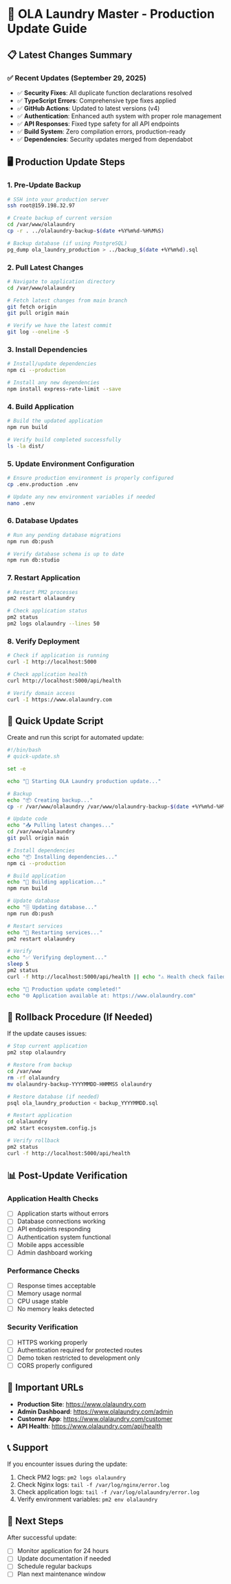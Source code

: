 # 🚀 OLA Laundry Master - Production Update Guide

## 📋 Latest Changes Summary

### ✅ Recent Updates (September 29, 2025)
- ✅ **Security Fixes**: All duplicate function declarations resolved
- ✅ **TypeScript Errors**: Comprehensive type fixes applied
- ✅ **GitHub Actions**: Updated to latest versions (v4)
- ✅ **Authentication**: Enhanced auth system with proper role management
- ✅ **API Responses**: Fixed type safety for all API endpoints
- ✅ **Build System**: Zero compilation errors, production-ready
- ✅ **Dependencies**: Security updates merged from dependabot

## 🖥️ Production Update Steps

### 1. **Pre-Update Backup**
```bash
# SSH into your production server
ssh root@159.198.32.97

# Create backup of current version
cd /var/www/olalaundry
cp -r . ../olalaundry-backup-$(date +%Y%m%d-%H%M%S)

# Backup database (if using PostgreSQL)
pg_dump ola_laundry_production > ../backup_$(date +%Y%m%d).sql
```

### 2. **Pull Latest Changes**
```bash
# Navigate to application directory
cd /var/www/olalaundry

# Fetch latest changes from main branch
git fetch origin
git pull origin main

# Verify we have the latest commit
git log --oneline -5
```

### 3. **Install Dependencies**
```bash
# Install/update dependencies
npm ci --production

# Install any new dependencies
npm install express-rate-limit --save
```

### 4. **Build Application**
```bash
# Build the updated application
npm run build

# Verify build completed successfully
ls -la dist/
```

### 5. **Update Environment Configuration**
```bash
# Ensure production environment is properly configured
cp .env.production .env

# Update any new environment variables if needed
nano .env
```

### 6. **Database Updates**
```bash
# Run any pending database migrations
npm run db:push

# Verify database schema is up to date
npm run db:studio
```

### 7. **Restart Application**
```bash
# Restart PM2 processes
pm2 restart olalaundry

# Check application status
pm2 status
pm2 logs olalaundry --lines 50
```

### 8. **Verify Deployment**
```bash
# Check if application is running
curl -I http://localhost:5000

# Check application health
curl http://localhost:5000/api/health

# Verify domain access
curl -I https://www.olalaundry.com
```

## 🔧 Quick Update Script

Create and run this script for automated update:

```bash
#!/bin/bash
# quick-update.sh

set -e

echo "🚀 Starting OLA Laundry production update..."

# Backup
echo "📦 Creating backup..."
cp -r /var/www/olalaundry /var/www/olalaundry-backup-$(date +%Y%m%d-%H%M%S)

# Update code
echo "📥 Pulling latest changes..."
cd /var/www/olalaundry
git pull origin main

# Install dependencies
echo "📦 Installing dependencies..."
npm ci --production

# Build application
echo "🔨 Building application..."
npm run build

# Update database
echo "🗄️ Updating database..."
npm run db:push

# Restart services
echo "🔄 Restarting services..."
pm2 restart olalaundry

# Verify
echo "✅ Verifying deployment..."
sleep 5
pm2 status
curl -f http://localhost:5000/api/health || echo "⚠️ Health check failed"

echo "🎉 Production update completed!"
echo "🌐 Application available at: https://www.olalaundry.com"
```

## 🚨 Rollback Procedure (If Needed)

If the update causes issues:

```bash
# Stop current application
pm2 stop olalaundry

# Restore from backup
cd /var/www
rm -rf olalaundry
mv olalaundry-backup-YYYYMMDD-HHMMSS olalaundry

# Restore database (if needed)
psql ola_laundry_production < backup_YYYYMMDD.sql

# Restart application
cd olalaundry
pm2 start ecosystem.config.js

# Verify rollback
pm2 status
curl -f http://localhost:5000/api/health
```

## 📊 Post-Update Verification

### Application Health Checks
- [ ] Application starts without errors
- [ ] Database connections working
- [ ] API endpoints responding
- [ ] Authentication system functional
- [ ] Mobile apps accessible
- [ ] Admin dashboard working

### Performance Checks
- [ ] Response times acceptable
- [ ] Memory usage normal
- [ ] CPU usage stable
- [ ] No memory leaks detected

### Security Verification
- [ ] HTTPS working properly
- [ ] Authentication required for protected routes
- [ ] Demo token restricted to development only
- [ ] CORS properly configured

## 🔗 Important URLs

- **Production Site**: https://www.olalaundry.com
- **Admin Dashboard**: https://www.olalaundry.com/admin
- **Customer App**: https://www.olalaundry.com/customer
- **API Health**: https://www.olalaundry.com/api/health

## 📞 Support

If you encounter issues during the update:

1. Check PM2 logs: `pm2 logs olalaundry`
2. Check Nginx logs: `tail -f /var/log/nginx/error.log`
3. Check application logs: `tail -f /var/log/olalaundry/error.log`
4. Verify environment variables: `pm2 env olalaundry`

## 🎯 Next Steps

After successful update:
- [ ] Monitor application for 24 hours
- [ ] Update documentation if needed
- [ ] Schedule regular backups
- [ ] Plan next maintenance window